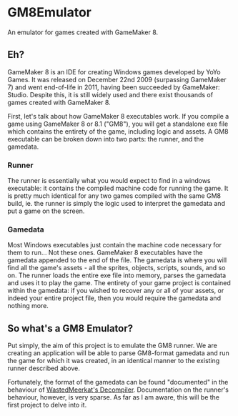 # GM8Emulator
An emulator for games created with GameMaker 8.

## Eh?
GameMaker 8 is an IDE for creating Windows games developed by YoYo Games. It was released on December 22nd 2009 (surpassing GameMaker 7) and went end-of-life in 2011, having been succeeded by GameMaker: Studio. Despite this, it is still widely used and there exist thousands of games created with GameMaker 8.

First, let's talk about how GameMaker 8 executables work. If you compile a game using GameMaker 8 or 8.1 ("GM8"), you will get a standalone exe file which contains the entirety of the game, including logic and assets. A GM8 executable can be broken down into two parts: the runner, and the gamedata.
### Runner
The runner is essentially what you would expect to find in a windows executable: it contains the compiled machine code for running the game. It is pretty much identical for any two games compiled with the same GM8 build, ie. the runner is simply the logic used to interpret the gamedata and put a game on the screen.
### Gamedata
Most Windows executables just contain the machine code necessary for them to run... Not these ones. GameMaker 8 executables have the gamedata appended to the end of the file. The gamedata is where you will find all the game's assets - all the sprites, objects, scripts, sounds, and so on. The runner loads the entire exe file into memory, parses the gamedata and uses it to play the game. The entirety of your game project is contained within the gamedata: if you wished to recover any or all of your assets, or indeed your entire project file, then you would require the gamedata and nothing more.

## So what's a GM8 Emulator?
Put simply, the aim of this project is to emulate the GM8 runner. We are creating an application will be able to parse GM8-format gamedata and run the game for which it was created, in an identical manner to the existing runner described above.

Fortunately, the format of the gamedata can be found "documented" in the behaviour of [WastedMeerkat's Decompiler](https://github.com/WastedMeerkat/gm81decompiler). Documentation on the runner's behaviour, however, is very sparse. As far as I am aware, this will be the first project to delve into it.